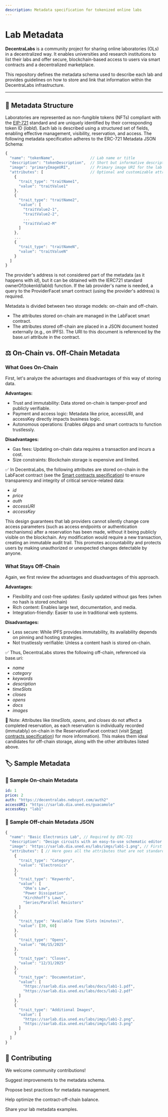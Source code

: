 ```yaml
---
description: Metadata specification for tokenized online labs
---
```


# Lab Metadata

**DecentraLabs** is a community project for sharing online laboratories (OLs) in a decentralized way. It enables universities and research institutions to list their labs and offer secure, blockchain-based access to users via smart contracts and a decentralized marketplace.

This repository defines the metadata schema used to describe each lab and provides guidelines on how to store and link that information within the DecentraLabs infrastructure.

***

## 🧬 Metadata Structure

Laboratories are represented as non-fungible tokens (NFTs) compliant with the [EIP-721](https://github.com/ethereum/ercs/blob/master/ERCS/erc-721.md) standard and are uniquely identified by their corresponding token ID ($labId$). Each lab is described using a structured set of fields, enabling effective management, visibility, reservation, and access. The following metadata specification adheres to the ERC-721 Metadata JSON Schema:

```js
{
  "name": "tokenName",                // Lab name or title
  "description": "tokenDescription",  // Short but informative description of the lab
  "image": "primaryImageURI",         // Primary image URI for the lab
  "attributes": [                     // Optional and customizable attributes
    {
      "trait_type": "traitName1",
      "value": "traitValue1"
    },
    {
      "trait_type": "traitName2",
      "value": [
        "traitValue2-1",
        "traitValue2-2",
        ...
        "traitValue2-M"
      ]
    },
    ...
    {
      "trait_type": "traitNameN",
      "value": "traitValueN"
    }
  ]
}

```

The provider's address is not considered part of the metadata (as it happens with $id$), but it can be obtained with the IERC721 standard ownerOf(tokenId/labId) function. If the lab provider's name is needed, a query to the ProviderFacet smart contract (using the provider's address) is required.

Metadata is divided between two storage models: on-chain and off-chain.

* The attributes stored on-chain are managed in the LabFacet smart contract.
* The attributes stored off-chain are placed in a JSON document hosted externally (e.g., on IPFS). The URI to this document is referenced by the base.uri attribute in the contract.

## ⚖️ On-Chain vs. Off-Chain Metadata

### What Goes On-Chain

First, let's analyze the advantages and disadvantages of this way of storing data.

**Advantages:**

* Trust and immutability: Data stored on-chain is tamper-proof and publicly verifiable.
* Payment and access logic: Metadata like price, accessURI, and accessKey directly impacts business logic.
* Autonomous operations: Enables dApps and smart contracts to function trustlessly.

**Disadvantages:**

* Gas fees: Updating on-chain data requires a transaction and incurs a cost.
* Size constraints: Blockchain storage is expensive and limited.

✅ In DecentraLabs, the following attributes are stored on-chain in the LabFacet contract (see the [Smart contracts specification](https://github.com/DecentraLabsCom/Smart-Contract-Specifications)) to ensure transparency and integrity of critical service-related data:

* $id$
* $price$
* $auth$
* $accessURI$
* $accessKey$

This design guarantees that lab providers cannot silently change core access parameters (such as access endpoints or authentication mechanisms) after a reservation has been made, without it being publicly visible on the blockchain. Any modification would require a new transaction, creating an immutable audit trail. This promotes accountability and protects users by making unauthorized or unexpected changes detectable by anyone.

### What Stays Off-Chain

Again, we first review the advantages and disadvantages of this approach.

**Advantages:**

* Flexibility and cost-free updates: Easily updated without gas fees (when no hash is stored onchain)
* Rich content: Enables large text, documentation, and media.
* Integration-friendly: Easier to use in traditional web systems.

**Disadvantages:**

* Less secure: While IPFS provides immutability, its availability depends on pinning and hosting strategies.
* Not trustlessly verifiable: Unless a content hash is stored on-chain.

✅ Thus, DecentraLabs stores the following off-chain, referenced via base.uri:

* $name$
* $category$
* $keywords$
* $description$
* $timeSlots$
* $closes$
* $opens$
* $docs$
* $images$

📝 Note: Attributes like $timeSlots$, $opens$, and $closes$ do not affect a completed reservation, as each reservation is individually recorded (immutably) on-chain in the ReservationFacet contract (visit [Smart contracts specification](https://github.com/DecentraLabsCom/Smart-Contract-Specifications)) for more information). This makes them ideal candidates for off-chain storage, along with the other attributes listed above.

## 🏷️ Sample Metadata

### 🔗 Sample On-chain Metadata

```yaml
id: 1
price: 2
auth: "https://decentralabs.nebsyst.com/auth2"
accessURI: "https://sarlab.dia.uned.es/guacamole"
accessKey: "lab1"
```

### 🧾 Sample Off-chain Metadata JSON

```js
{
  "name": "Basic Electronics Lab", // Required by ERC-721
  "description": "Design circuits with an easy-to-use schematic editor. Become familiar with some of the common electrical tools and components used for circuits and use them to experimentally test and confirm the validity of theoretical concepts.", // Required by ERC-721
  "image": "https://sarlab.dia.uned.es/labs/imgs/lab1-1.png", // First image as primary representation (ERC-721 expects one main image)
  "attributes": [ // Here goes all the attributes that are not standard in ERC-721 and can be customized. They are also optional in DecentraLabs, but extremely recommended
    {
      "trait_type": "Category",
      "value": "Electronics"
    },
    {
      "trait_type": "Keywords",
      "value": [
        "Ohm’s Law",
        "Power Dissipation",
        "Kirchhoff’s Laws",
        "Series/Parallel Resistors"
      ]
    },
    {
      "trait_type": "Available Time Slots (minutes)",
      "value": [30, 60]
    },
    {
      "trait_type": "Opens",
      "value": "06/15/2025"
    },
    {
      "trait_type": "Closes",
      "value": "12/31/2025"
    },
    {
      "trait_type": "Documentation",
      "value": [
        "https://sarlab.dia.uned.es/labs/docs/lab1-1.pdf",
        "https://sarlab.dia.uned.es/labs/docs/lab1-2.pdf"
      ]
    },
    {
      "trait_type": "Additional Images",
      "value": [
        "https://sarlab.dia.uned.es/labs/imgs/lab1-2.png",
        "https://sarlab.dia.uned.es/labs/imgs/lab1-3.png"
      ]
    }
  ]
}
```

## 🤝 Contributing

We welcome community contributions!

Suggest improvements to the metadata schema.

Propose best practices for metadata management.

Help optimize the contract-off-chain balance.

Share your lab metadata examples.
